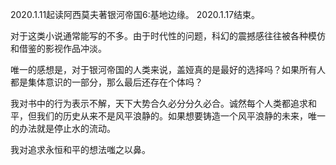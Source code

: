 
2020.1.11起读阿西莫夫著银河帝国6:基地边缘。
2020.1.17结束。

对于这类小说通常能写的不多。由于时代性的问题，科幻的震撼感往往被各种模仿和借鉴的影视作品冲淡。

唯一的感想是，对于银河帝国的人类来说，盖娅真的是最好的选择吗？如果所有人都是集体意识的一部分，那么最后还存在个体吗？

我对书中的行为表示不解，天下大势合久必分分久必合。诚然每个人类都追求和平，但我们的历史从来不是风平浪静的。如果想要铸造一个风平浪静的未来，唯一的办法就是停止水的流动。

我对追求永恒和平的想法嗤之以鼻。